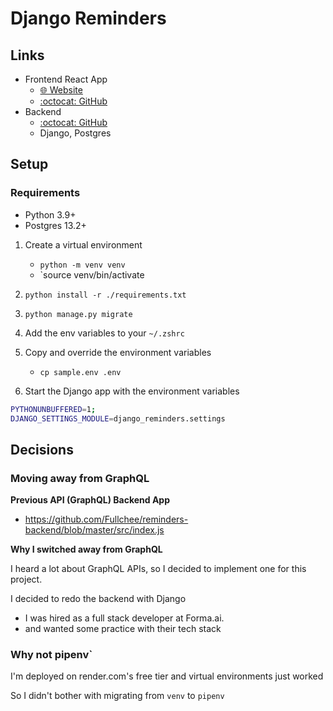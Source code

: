 # Django Reminders

## Links

- Frontend React App
  - [🌐︎ Website](https://fullchee-reminders.netlify.app/)
  - [:octocat: GitHub](https://github.com/Fullchee/reminders-frontend)
- Backend
  - [:octocat: GitHub](https://github.com/Fullchee/django_reminders)
  - Django, Postgres

## Setup

### Requirements
* Python 3.9+
* Postgres 13.2+

1. Create a virtual environment
   
   * `python -m venv venv`
   * `source venv/bin/activate

2. `python install -r ./requirements.txt`
3. `python manage.py migrate`
4. Add the env variables to your `~/.zshrc`
5. Copy and override the environment variables
   * `cp sample.env .env`
5. Start the Django app with the environment variables

```sh
PYTHONUNBUFFERED=1;
DJANGO_SETTINGS_MODULE=django_reminders.settings
```


## Decisions

### Moving away from GraphQL

**Previous API (GraphQL) Backend App**

* https://github.com/Fullchee/reminders-backend/blob/master/src/index.js

**Why I switched away from GraphQL**

I heard a lot about GraphQL APIs, so I decided to implement one for this project.

I decided to redo the backend with Django

* I was hired as a full stack developer at Forma.ai.
* and wanted some practice with their tech stack

### Why not pipenv`

I'm deployed on render.com's free tier and virtual environments just worked

So I didn't bother with migrating from `venv` to `pipenv`
